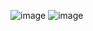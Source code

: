 ![image](https://github.com/Rohandutta1/Weather-App/assets/136701369/d3c8fab1-e557-41bc-adb3-1df4f12174b8)
![image](https://github.com/Rohandutta1/Weather-App/assets/136701369/a38186c1-dafb-4cce-919f-396bd89c39a0)

